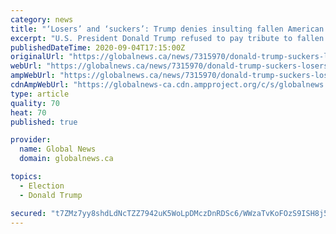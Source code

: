 ```yaml
---
category: news
title: "‘Losers’ and ‘suckers’: Trump denies insulting fallen American soldiers"
excerpt: "U.S. President Donald Trump refused to pay tribute to fallen American soldiers at a First World War cemetery in Paris in 2018, complaining about the rain and dismissing the dead as “losers ..."
publishedDateTime: 2020-09-04T17:15:00Z
originalUrl: "https://globalnews.ca/news/7315970/donald-trump-suckers-losers-american-soldiers/"
webUrl: "https://globalnews.ca/news/7315970/donald-trump-suckers-losers-american-soldiers/"
ampWebUrl: "https://globalnews.ca/news/7315970/donald-trump-suckers-losers-american-soldiers/amp/"
cdnAmpWebUrl: "https://globalnews-ca.cdn.ampproject.org/c/s/globalnews.ca/news/7315970/donald-trump-suckers-losers-american-soldiers/amp/"
type: article
quality: 70
heat: 70
published: true

provider:
  name: Global News
  domain: globalnews.ca

topics:
  - Election
  - Donald Trump

secured: "t7ZMz7yy8shdLdNcTZZ7942uK5WoLpDMczDnRDSc6/WWzaTvKoFOzS9ISH8j5JjQzmPA6qCdc7nVEkYWIgxItNScv5iaiATcXxiduAbasaf/6bm3Ne210qgNXr3DuefUl9TKfMnCGBvz/NnMbJN75wrtq2cM4IBeZo9gldTA+TuFHPm3NuW/tF+PEImb4PX78Pf7gu2YdluB3+dyeM07+6hm7A+EcNRp98NchmEs0Q34IMsrvq30zm4/8qfL78YL9Trb9rdaDpBpzBRkD+QUgEfpA6z/TRMm0NsjB5zBwTrKEgWDBnozOq8tquhciBBw3zunkFz4hEjvJl5nr5PyCg1JBCxnLH2EeySX1Q43KS0=;trDeEIfybAlgM9Pk6mgiBQ=="
---
```


